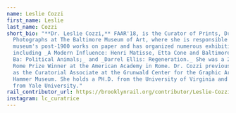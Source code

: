 ```yaml
---
name: Leslie Cozzi
first_name: Leslie
last_name: Cozzi
short_bio: "**Dr. Leslie Cozzi,** FAAR'18, is the Curator of Prints, Drawings &
  Photographs at The Baltimore Museum of Art, where she is responsible for the
  museum's post-1900 works on paper and has organized numerous exhibitions,
  including _A Modern Influence: Henri Matisse, Etta Cone and Baltimore; Omar
  Ba: Political Animals;_ and _Darrel Ellis: Regeneration._ She was a 2017-2018
  Rome Prize Winner at the American Academy in Rome. Dr. Cozzi previously served
  as the Curatorial Associate at the Grunwald Center for the Graphic Arts at the
  Hammer Museum. She holds a PH.D. from the University of Virginia and a B.A.
  from Yale University."
rail_contributor_url: https://brooklynrail.org/contributor/Leslie-Cozzi
instagram: lc_curatrice
---
```

